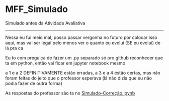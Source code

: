 # MFF_Simulado
Simulado antes da Atividade Avaliativa

****
Nessa eu fui meio mal, posso passar vergonha no futuro por colocar isso aqui, mas vai ser legal pelo menos ver o quanto eu evolui (SE eu evolui) de lá pra ca

Eu to com preguiça de fazer um .py separado só pro github reconhecer que ta em python, então vai ficar em jupyter notebook mesmo

a 1 e a 2 DEFINITIVAMENTE estão erradas, a 3 e a 4 estão certas, mas não foram feitas do jeito que o professor esperava (lá não dizia que eu não podia fazer de outra forma)

As respostas do professor são ta no [Simulado-Correção.ipynb](https://github.com/Kovalski-rgb/MFF_Simulado/blob/main/Simulado-Corre%C3%A7%C3%A3o.ipynb)
